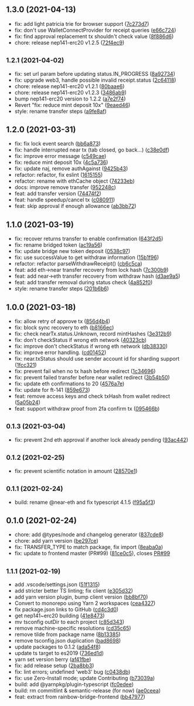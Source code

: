 ## 1.3.0 (2021-04-13)

* fix: add light patricia trie for browser support ([7c273d7](https://github.com/near/rainbow-bridge-client/commit/7c273d7))
* fix: don't use WalletConnectProvider for receipt queries ([e66c724](https://github.com/near/rainbow-bridge-client/commit/e66c724))
* fix: find approval replacement tx shouldn't check value ([8f886d6](https://github.com/near/rainbow-bridge-client/commit/8f886d6))
* chore: release nep141-erc20 v1.2.5 ([72f4ec9](https://github.com/near/rainbow-bridge-client/commit/72f4ec9))



## <small>1.2.1 (2021-04-02)</small>

* fix: set url param before updating status.IN_PROGRESS ([8a92734](https://github.com/near/rainbow-bridge-client/commit/8a92734))
* fix: upgrade web3, handle possible invalid receipt.status ([2c64118](https://github.com/near/rainbow-bridge-client/commit/2c64118))
* chore: release nep141-erc20 v1.2.1 ([80baae6](https://github.com/near/rainbow-bridge-client/commit/80baae6))
* chore: release nep141-erc20 v1.2.3 ([3486ab9](https://github.com/near/rainbow-bridge-client/commit/3486ab9))
* bump nep141-erc20 version to 1.2.2 ([a7e2f74](https://github.com/near/rainbow-bridge-client/commit/a7e2f74))
* Revert "fix: reduce mint deposit 10x" ([9eaed46](https://github.com/near/rainbow-bridge-client/commit/9eaed46))
* style: rename transfer steps ([a9fe8af](https://github.com/near/rainbow-bridge-client/commit/a9fe8af))



## 1.2.0 (2021-03-31)

* fix: fix lock event search ([bb6a873](https://github.com/near/rainbow-bridge-client/commit/bb6a873))
* fix: handle interrupted near tx (tab closed, go back...) ([c38e0df](https://github.com/near/rainbow-bridge-client/commit/c38e0df))
* fix: improve error message ([c549cae](https://github.com/near/rainbow-bridge-client/commit/c549cae))
* fix: reduce mint deposit 10x ([4c5a736](https://github.com/near/rainbow-bridge-client/commit/4c5a736))
* fix: update naj, remove authAgainst ([9425b43](https://github.com/near/rainbow-bridge-client/commit/9425b43))
* refactor: refactor, fix eslint ([1615155](https://github.com/near/rainbow-bridge-client/commit/1615155))
* refactor: rename with ethCache object ([74233eb](https://github.com/near/rainbow-bridge-client/commit/74233eb))
* docs: improve remove transfer ([952248c](https://github.com/near/rainbow-bridge-client/commit/952248c))
* feat: add transfer version ([74474f2](https://github.com/near/rainbow-bridge-client/commit/74474f2))
* feat: handle speedup/cancel tx ([c080911](https://github.com/near/rainbow-bridge-client/commit/c080911))
* feat: skip approval if enough allowance ([ab3bb72](https://github.com/near/rainbow-bridge-client/commit/ab3bb72))



## 1.1.0 (2021-03-19)

* fix: recover returns transfer to enable confirmation ([643f2d5](https://github.com/near/rainbow-bridge-client/commit/643f2d5))
* fix: rename bridged token ([ac19a56](https://github.com/near/rainbow-bridge-client/commit/ac19a56))
* fix: update bridge new token deposit ([0538c97](https://github.com/near/rainbow-bridge-client/commit/0538c97))
* fix: use successValue to get withdraw information ([15b1f96](https://github.com/near/rainbow-bridge-client/commit/15b1f96))
* refactor: refactor parseWithdrawReceipt() ([cb6c5ca](https://github.com/near/rainbow-bridge-client/commit/cb6c5ca))
* feat: add eth->near transfer recovery from lock hash ([7c300b9](https://github.com/near/rainbow-bridge-client/commit/7c300b9))
* feat: add near->eth transfer recovery from withdraw hash ([d3ae9a5](https://github.com/near/rainbow-bridge-client/commit/d3ae9a5))
* feat: add transfer removal during status check ([4a852f0](https://github.com/near/rainbow-bridge-client/commit/4a852f0))
* style: rename transfer steps ([201b6b6](https://github.com/near/rainbow-bridge-client/commit/201b6b6))



## 1.0.0 (2021-03-18)

* fix: allow retry of approve tx ([856d4b4](https://github.com/near/rainbow-bridge-client/commit/856d4b4))
* fix: block sync recovery to eth ([b8166ec](https://github.com/near/rainbow-bridge-client/commit/b8166ec))
* fix: check nearTx.status.Unknown, record mintHashes ([3e312b9](https://github.com/near/rainbow-bridge-client/commit/3e312b9))
* fix: don't checkStatus if wrong eth network ([40323cb](https://github.com/near/rainbow-bridge-client/commit/40323cb))
* fix: improve don't checkStatus if wrong eth network ([db38330](https://github.com/near/rainbow-bridge-client/commit/db38330))
* fix: improve error handling. ([cd01452](https://github.com/near/rainbow-bridge-client/commit/cd01452))
* fix: near.txStatus should use sender account id for sharding support ([1fcc321](https://github.com/near/rainbow-bridge-client/commit/1fcc321))
* fix: prevent fail when no tx hash before redirect ([1c34696](https://github.com/near/rainbow-bridge-client/commit/1c34696))
* fix: prevent failed transfer before near wallet redirect ([3b54b50](https://github.com/near/rainbow-bridge-client/commit/3b54b50))
* fix: update eth confirmations to 20 ([4576a7e](https://github.com/near/rainbow-bridge-client/commit/4576a7e))
* fix: update for ft-141 ([859e673](https://github.com/near/rainbow-bridge-client/commit/859e673))
* feat: remove access keys and check txHash from wallet redirect ([5a05b24](https://github.com/near/rainbow-bridge-client/commit/5a05b24))
* feat: support withdraw proof from 2fa confirm tx ([095466b](https://github.com/near/rainbow-bridge-client/commit/095466b))



## <small>0.1.3 (2021-03-04)</small>

* fix: prevent 2nd eth approval if another lock already pending ([93ac442](https://github.com/near/rainbow-bridge-client/commit/93ac442))



## <small>0.1.2 (2021-02-25)</small>

* fix: prevent scientific notation in amount ([28570e1](https://github.com/near/rainbow-bridge-client/commit/28570e1))



## <small>0.1.1 (2021-02-24)</small>

* build: rename @near-eth and fix typescript 4.1.5 ([f95a5f3](https://github.com/near/rainbow-bridge-client/commit/f95a5f3))



## 0.1.0 (2021-02-24)

* chore: add @types/node and changelog generator ([837cde8](https://github.com/near/rainbow-bridge-lib/commit/837cde8))
* chore: add yarn version ([be297ce](https://github.com/near/rainbow-bridge-lib/commit/be297ce))
* fix: TRANSFER_TYPE to match package, fix import ([8eaba0a](https://github.com/near/rainbow-bridge-lib/commit/8eaba0a))
* fix: update to frontend master (PR#99) ([81ce0c5](https://github.com/near/rainbow-bridge-lib/commit/81ce0c5)), closes [PR#99](https://github.com/PR/issues/99)



## <small>1.1.1 (2021-02-19)</small>

* add .vscode/settings.json ([51f1315](https://github.com/near/rainbow-bridge-lib/commit/51f1315))
* add stricter better TS linting; fix client ([e305d32](https://github.com/near/rainbow-bridge-lib/commit/e305d32))
* add yarn version plugin, bump client version ([bb8bf70](https://github.com/near/rainbow-bridge-lib/commit/bb8bf70))
* Convert to monorepo using Yarn 2 workspaces ([cea4327](https://github.com/near/rainbow-bridge-lib/commit/cea4327))
* fix package.json links to GitHub ([cd4c3d0](https://github.com/near/rainbow-bridge-lib/commit/cd4c3d0))
* get nep141~erc20 building ([41e8473](https://github.com/near/rainbow-bridge-lib/commit/41e8473))
* mv tsconfig outDir to each project ([c85d343](https://github.com/near/rainbow-bridge-lib/commit/c85d343))
* remove machine-specific resolutions ([cd35c65](https://github.com/near/rainbow-bridge-lib/commit/cd35c65))
* remove tilde from package name ([8b13385](https://github.com/near/rainbow-bridge-lib/commit/8b13385))
* remove tsconfig.json duplication ([bad8698](https://github.com/near/rainbow-bridge-lib/commit/bad8698))
* update packages to 0.1.2 ([ada54f8](https://github.com/near/rainbow-bridge-lib/commit/ada54f8))
* update ts target to es2019 ([736ed1d](https://github.com/near/rainbow-bridge-lib/commit/736ed1d))
* yarn set version berry ([af41fbe](https://github.com/near/rainbow-bridge-lib/commit/af41fbe))
* fix: add release setup ([2ba8bb3](https://github.com/near/rainbow-bridge-lib/commit/2ba8bb3))
* fix: lint errors; undefined 'web3' bug ([c0438db](https://github.com/near/rainbow-bridge-lib/commit/c0438db))
* fix: use Zero-Install mode; update Contributing ([b73039a](https://github.com/near/rainbow-bridge-lib/commit/b73039a))
* build: add @yarnpkg/plugin-typescript ([fc0edee](https://github.com/near/rainbow-bridge-lib/commit/fc0edee))
* build: rm commitlint & semantic-release (for now) ([ae0ceea](https://github.com/near/rainbow-bridge-lib/commit/ae0ceea))
* feat: extract from rainbow-bridge-frontend ([bb47977](https://github.com/near/rainbow-bridge-lib/commit/bb47977))




